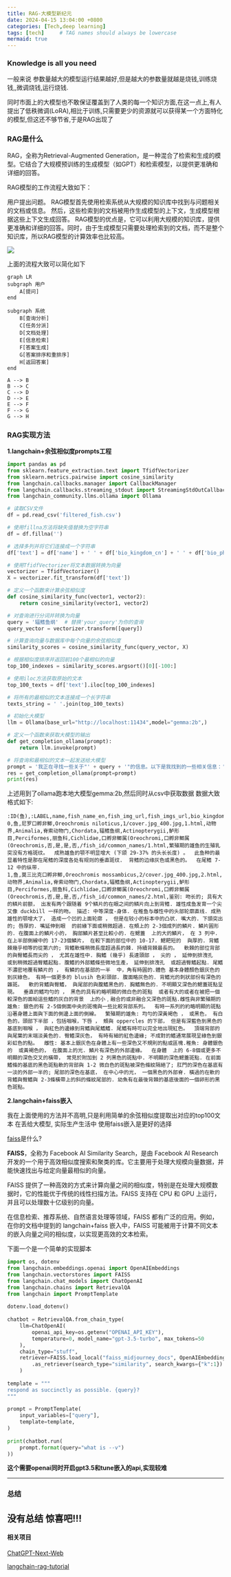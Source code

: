 ```yaml
---
title: RAG-大模型新纪元
date: 2024-04-15 13:04:00 +0800
categories: [Tech,deep learning]
tags: [tech]     # TAG names should always be lowercase
mermaid: true
---
```


### Knowledge is all you need

一般来说 参数量越大的模型运行结果越好,但是越大的参数量就越是烧钱,训练烧钱,,微调烧钱,运行烧钱.

同时市面上的大模型也不敢保证覆盖到了人类的每一个知识方面,在这一点上,有人提出了低秩微调(LoRA),相比于训练,只需要更少的资源就可以获得某一个方面特化的模型,但这还不够节省,于是RAG出现了

### RAG是什么

RAG，全称为Retrieval-Augmented Generation，是一种混合了检索和生成的模型。它结合了大规模预训练的生成模型（如GPT）和检索模型，以提供更准确和详细的回答。

RAG模型的工作流程大致如下：

用户提出问题。
RAG模型首先使用检索系统从大规模的知识库中找到与问题相关的文档或信息。
然后，这些检索到的文档被用作生成模型的上下文，生成模型根据这些上下文生成回答。
RAG模型的优点是，它可以利用大规模的知识库，提供更准确和详细的回答。同时，由于生成模型只需要处理检索到的文档，而不是整个知识库，所以RAG模型的计算效率也比较高。

![](https://raw.githubusercontent.com/Moeary/pic_bed/main/img/202404121254302.png)

上面的流程大致可以简化如下
```mermaid
graph LR
subgraph 用户
    A[提问]
end

subgraph 系统
    B[查询分析]
    C[任务分派]
    D[文档处理]
    E[信息检索]
    F[答案生成]
    G[答案排序和重排序]
    H[返回答案]
end

A --> B
B --> C
C --> D
D --> E
E --> F
F --> G
G --> H
```

### RAG实现方法

**1.langchain+余弦相似度prompts工程**
```python
import pandas as pd
from sklearn.feature_extraction.text import TfidfVectorizer
from sklearn.metrics.pairwise import cosine_similarity
from langchain.callbacks.manager import CallbackManager
from langchain.callbacks.streaming_stdout import StreamingStdOutCallbackHandler
from langchain_community.llms.ollama import Ollama

# 读取CSV文件
df = pd.read_csv('filtered_fish.csv')

# 使用fillna方法将缺失值替换为空字符串
df = df.fillna('')

# 选择多列并将它们连接成一个字符串
df['text'] = df['name'] + ' ' + df['bio_kingdom_cn'] + ' ' + df['bio_phylum_cn'] + ' ' + df['bio_class_cn'] + ' ' + df['bio_order_cn'] + ' ' + df['bio_family_cn'] + ' ' + df['bio_genus_cn'] + ' ' + df['bio_introduction']

# 使用TfidfVectorizer将文本数据转换为向量
vectorizer = TfidfVectorizer()
X = vectorizer.fit_transform(df['text'])

# 定义一个函数来计算余弦相似度
def cosine_similarity_func(vector1, vector2):
    return cosine_similarity(vector1, vector2)

# 对查询进行分词并转换为向量
query = '辐鳍鱼纲'  # 替换'your_query'为你的查询
query_vector = vectorizer.transform([query])

# 计算查询向量与数据库中每个向量的余弦相似度
similarity_scores = cosine_similarity_func(query_vector, X)

# 根据相似度排序并返回前100个最相似的向量
top_100_indexes = similarity_scores.argsort()[0][-100:]

# 使用iloc方法获取原始的文本
top_100_texts = df['text'].iloc[top_100_indexes]

# 将所有的最相似的文本连接成一个长字符串
texts_string = ' '.join(top_100_texts)

# 初始化大模型
llm = Ollama(base_url="http://localhost:11434",model="gemma:2b",)

# 定义一个函数来获取大模型的输出
def get_completion_ollama(prompt):
    return llm.invoke(prompt)

# 将查询和最相似的文本一起发送给大模型
prompt = '我正在寻找一些关于"' + query + '"的信息。以下是我找到的一些相关信息：' + texts_string
res = get_completion_ollama(prompt=prompt)
print(res)
```

上述用到了ollama跑本地大模型gemma:2b,然后同时从csv中获取数据
数据大致格式如下:
```csv
:ID(鱼),:LABEL,name,fish_name_en,fish_img_url,fish_imgs_url,bio_kingdom_cn,bio_kingdom_en,bio_phylum_cn,bio_phylum_en,bio_class_cn,bio_class_en,bio_order_cn,bio_order_en,bio_family_cn,bio_family_en,bio_genus_cn,bio_genus_en,bio_is_toxic,bio_is_economy,bio_is_food,bio_is_view,bio_other_name_url,bio_introduction
0,鱼,尼罗口孵非鲫,Oreochromis niloticus,1/cover.jpg_400.jpg,1.html,动物界,Animalia,脊索动物门,Chordata,辐鳍鱼纲,Actinopterygii,鲈形目,Perciformes,丽鱼科,Cichlidae,口孵非鲫属(Oreochromi,口孵非鲫属(Oreochromis,否,是,是,否,/fish_id/common_names/1.html,繁殖期的雄鱼的生殖乳突没有方格斑纹。  成熟雄鱼的颚不明显增大 (下颌 29-37% 的头长长度) 。  此鱼种的最显着特性是那在尾鳍的深度各处有规则的垂直斑纹.  背鳍的边缘灰色或黑色的。  在尾鳍 7-12 中的纵带.
1,鱼,莫三比克口孵非鲫,Oreochromis mossambicus,2/cover.jpg_400.jpg,2.html,动物界,Animalia,脊索动物门,Chordata,辐鳍鱼纲,Actinopterygii,鲈形目,Perciformes,丽鱼科,Cichlidae,口孵非鲫属(Oreochromi,口孵非鲫属(Oreochromis,否,是,是,否,/fish_id/common_names/2.html,鉴别: 吻长的; 具有大的鳞片前额， 出发有两个跟随着 9个鳞片的在眼之间的鳞片向上到背鳍. 雄性成鱼发育一个尖又像 duckbill 一样的吻。 描述: 中等深度-身体. 在稚鱼与雌性中的头部轮廓直线. 成熟雄性的颚增大了， 造成一个凹的上面轮廓 ， 但是在较小的标本中的凸状. 嘴大的. 下頜突出的; 唇厚的. 嘴延伸到眼  的前緣下面或稍微超過. 在頰上的 2-3個成列的鱗片. 鱗片圓形的. 在腹面上的鱗片小的， 胸部鱗片甚至比較小的. 在鰓蓋  上的大的鱗片， 在 3 列中. 在上半部側線中的 17-23個鱗片， 在較下面的部位中的 10-17. 鰓耙短的  與厚的. 背鰭棘幾乎相等的從第六的; 背鰭軟條稍微長度超過長的棘. 持續背棘最長的。  軟棘的部位背部的與臀鰭長而尖的 ， 尤其在雄性中. 胸鰭 (幾乎) 長達頭部 ， 尖的 ， 延伸到排洩孔  或到稍微超過臀鰭起點. 腹鰭的外部鰭條些微地生產， 延伸到排洩孔  或超過臀鰭起點. 尾鰭不濃密地覆有鱗片的 ， 有鱗的在基部的一半  中，角有時圓的.體色 基本身體顏色銀灰色的到灰綠色， 有時一個更多的 blusih 色彩頭部. 腹面略灰色的. 背鰭光的刺狀部份有深色的雜斑。  軟的背鰭與臀鰭， 與尾部的與腹鰭黑色的. 胸鰭無色的. 不明顯又深色的鰓蓋斑點呈現。  垂直的鰭均勻的 ， 黑色的具有約略明顯的微白色的斑點  或者有大的或者在被把一個較深色的面給這些鰭的灰白的背景  上的小﹐融合的或非融合又深色的斑點.雌性與非繁殖期的雄魚: 銀色的有 2-5個側面中央的斑塊與一些比較背部系列。  有時一系列的約略明顯的斑點沿著身體上面與下面的側邊上面的側線。  繁殖期的雄魚: 均勻的深黃褐色 ， 或黑色， 有白色的，頭部下半部 ，包括咽喉，下唇 ， 頰與 oppercles 的下部， 但是有深藍色到黑色的基底到咽喉 ， 與紅色的邊緣到背鰭與尾鰭鰭. 尾鰭有時可以完全地出現紅色。  頂端背部的與尾葉的末端淡黃色的. 臀鰭深灰色， 有時有細的紅色邊緣; 不成對的鰭通常展現呈綠色到銀彩虹色的點。  雌性: 基本上銀灰色在身體上有一些深色又不規則的點或區塊.稚魚: 身體銀色的  或黃褐色的， 在腹面上的光. 鱗片有深色的外部邊緣。  在身體  上的 6-8個或更多不明顯的深色交叉的橫帶， 常見於附加到 2 列黑色的斑點中. 不明顯的深色鰓蓋斑點. 在前面鰭條的基底的黑色斑點軟的背部與 1-2 微白色的斑點被深色條紋隔絕了; 肛門的深色在基底有一淡的外部一半的; 尾部的深色在基底， 在中心中的光， 一個黑色的外部脊. 橫過的在軟的背鰭與臀鰭與 2-3條橫帶上的斜的條紋尾部的. 幼魚有在最後背棘的基底後面的一個卵形的黑色斑點。
```

**2.langchain+faiss嵌入**

我在上面使用的方法并不高明,只是利用简单的余弦相似度提取出对应的top100文本 在丢给大模型,
实际生产生活中 使用faiss嵌入是更好的选择

[faiss](https://github.com/facebookresearch/faiss)是什么?

**FAISS**，全称为 Facebook AI Similarity Search，是由 Facebook AI Research 开发的一个用于高效相似度搜索和聚类的库。它主要用于处理大规模向量数据，并能快速找出与给定向量最相似的向量。

FAISS 提供了一种高效的方式来计算向量之间的相似度，特别是在处理大规模数据时，它的性能优于传统的线性扫描方法。FAISS 支持在 CPU 和 GPU 上运行，并且可以处理数十亿级别的向量。

在信息检索、推荐系统、自然语言处理等领域，FAISS 都有广泛的应用。例如，在你的文档中提到的 langchain+faiss 嵌入中，FAISS 可能被用于计算不同文本的嵌入向量之间的相似度，以实现更高效的文本检索。

下面一个是一个简单的实现脚本
```python
import os, dotenv 
from langchain.embeddings.openai import OpenAIEmbeddings 
from langchain.vectorstores import FAISS 
from langchain.chat_models import ChatOpenAI 
from langchain.chains import RetrievalQA 
from langchain import PromptTemplate 
 
dotenv.load_dotenv() 
 
chatbot = RetrievalQA.from_chain_type( 
    llm=ChatOpenAI( 
        openai_api_key=os.getenv("OPENAI_API_KEY"), 
        temperature=0, model_name="gpt-3.5-turbo", max_tokens=50 
    ),
    chain_type="stuff", 
    retriever=FAISS.load_local("faiss_midjourney_docs", OpenAIEmbeddings())          
        .as_retriever(search_type="similarity", search_kwargs={"k":1}) 
    ) 
 
template = """ 
respond as succinctly as possible. {query}? 
""" 
 
prompt = PromptTemplate( 
    input_variables=["query"], 
    template=template, 
) 
 
print(chatbot.run( 
    prompt.format(query="what is --v") 
))
```
**这个需要openai同时开启gpt3.5和tune嵌入的api,实现较难**

---
### 总结
没有总结 惊喜吧!!!
---
#### 相关项目
[ChatGPT-Next-Web](https://github.com/ChatGPTNextWeb/ChatGPT-Next-Web)

[langchain-rag-tutorial](https://github.com/pixegami/langchain-rag-tutorial)
